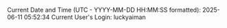 Current Date and Time (UTC - YYYY-MM-DD HH:MM:SS formatted): 2025-06-11 05:52:34
Current User's Login: luckyaiman

